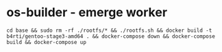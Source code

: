 # os-builder - emerge worker

```
cd base && sudo rm -rf ./rootfs/* && ./rootfs.sh && docker build -t b4rti/gentoo-stage3-amd64 . && docker-compose down && docker-compose build && docker-compose up
```
